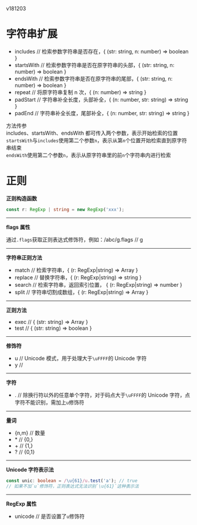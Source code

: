 v181203

# 字符串扩展

- includes // 检索参数字符串是否存在，{ (str: string, n: number) => boolean }
- startsWith // 检索参数字符串是否在原字符串的头部，{ (str: string, n: number) => boolean }
- endsWith // 检索参数字符串是否在原字符串的尾部，{ (str: string, n: number) => boolean }
- repeat // 将原字符串复制 n 次，{ (n: number) => string }
- padStart // 字符串补全长度，头部补全，{ (n: number, str: string) => string }
- padEnd // 字符串补全长度，尾部补全，{ (n: number, str: string) => string }

方法传参  
includes、startsWith、endsWith 都可传入两个参数，表示开始检索的位置  
`startsWith`与`includes`使用第二个参数`n`，表示从第`n`个位置开始检索直到原字符串结束  
`endsWith`使用第二个参数`n`，表示从原字符串里的前`n`个字符串内进行检索

# 正则

**正则构造函数**

```ts
const r: RegExp | string = new RegExp('xxx');
```

---

**flags 属性**

通过`.flags`获取正则表达式修饰符，例如：/abc/g.flags // g

---

**字符串正则方法**

- match // 检索字符串，{ (r: RegExp|string) => Array<string> }
- replace // 替换字符串，{ (r: RegExp|string) => string }
- search // 检索字符串，返回索引位置， { (r: RegExp|string) => number }
- split // 字符串切割成数组，{ (r: RegExp|string) => Array<string> }

---

**正则方法**

- exec // { (str: string) => Array }
- test // { (str: string) => boolean }

---

**修饰符**

- u // Unicode 模式，用于处理大于`\uFFFF`的 Unicode 字符
- y //

---

**字符**

- . // 除换行符以外的任意单个字符，对于码点大于`\uFFFF`的 Unicode 字符，点字符不能识别，需加上`u`修饰符

---

**量词**

- {n,m} // 数量
- \* // {0,}
- \+ // {1,}
- ? // {0,1}

---

**Unicode 字符表示法**

```ts
const unic: boolean = /\u{61}/u.test('a'); // true
// 如果不加`u`修饰符，正则表达式无法识别`\u{61}`这种表示法
```

---

**RegExp 属性**

- unicode // 是否设置了`u`修饰符
